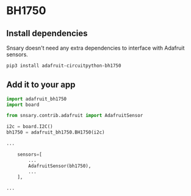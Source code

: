 # BH1750

## Install dependencies

Snsary doesn't need any extra dependencies to interface with Adafruit sensors.

```bash
pip3 install adafruit-circuitpython-bh1750
```

## Add it to your app

```python
import adafruit_bh1750
import board

from snsary.contrib.adafruit import AdafruitSensor

i2c = board.I2C()
bh1750 = adafruit_bh1750.BH1750(i2c)

...

    sensors=[
        ...
        AdafruitSensor(bh1750),
        ...
    ],

...
```
